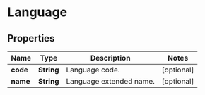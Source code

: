 # Language

## Properties

Name | Type | Description | Notes
------------ | ------------- | ------------- | -------------
**code** | **String** | Language code. | [optional] 
**name** | **String** | Language extended name. | [optional] 


